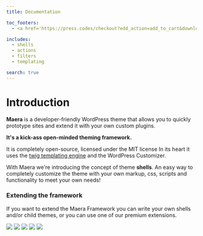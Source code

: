 ```yaml
---
title: Documentation

toc_footers:
  - <a href='https://press.codes/checkout?edd_action=add_to_cart&download_id=657809'>Get the theme</a>

includes:
  - shells
  - actions
  - filters
  - templating

search: true
---
```


# Introduction

**Maera** is a developer-friendly WordPress theme that allows you to quickly prototype sites and extend it with your own custom plugins.

**It's a kick-ass open-minded theming framework.**

It is completely open-source, licensed under the MIT license
In its heart it uses the [twig templating engine](http://twig.sensiolabs.org/) and the WordPress Customizer.

With Maera we're introducing the concept of theme **shells**.  An easy way to completely customize the theme with your own markup, css, scripts and functionality to meet your own needs!

### Extending the framework

If you want to extend the Maera Framework you can write your own shells and/or child themes, or you can use one of our premium extensions.

<div id="addons-grid">
    <a href="https://press.codes/downloads/maera-material-design-shell/"><img src="https://press.codes/wp-content/uploads/edd/material.png"></a>
    <a href="https://press.codes/downloads/maera-bootstrap-shell/"><img src="https://press.codes/wp-content/uploads/edd/bootstrap.png"></a>
    <a href="https://press.codes/downloads/maera-foundation-shell/"><img src="https://press.codes/wp-content/uploads/edd/foundation.png"></a>
    <a href="https://press.codes/downloads/maera-edd/"><img src="https://press.codes/wp-content/uploads/edd/edd.png"></a>
    <a href="https://press.codes/downloads/maera-woocommerce/"><img src="https://press.codes/wp-content/uploads/edd/woo.png"></a>
</div>
